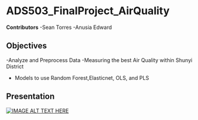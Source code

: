 # ADS503_FinalProject_AirQuality

**Contributors**
-Sean Torres
-Anusia Edward

## Objectives
-Analyze and Preprocess Data
-Measuring the  best Air Quality within Shunyi District
- Models to use Random Forest,Elasticnet, OLS, and PLS


## Presentation

[![IMAGE ALT TEXT HERE](https://img.youtube.com/vi/QLjRzXd0voc/sddefault.jpg)](https://youtu.be/0p7yDSFeKBE)
